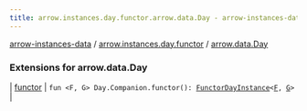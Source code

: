 ```yaml
---
title: arrow.instances.day.functor.arrow.data.Day - arrow-instances-data
---
```


[arrow-instances-data](../../index.html) / [arrow.instances.day.functor](../index.html) / [arrow.data.Day](./index.html)

### Extensions for arrow.data.Day

| [functor](functor.html) | `fun <F, G> Day.Companion.functor(): `[`FunctorDayInstance`](../../arrow.instances/-functor-day-instance/index.html)`<`[`F`](functor.html#F)`, `[`G`](functor.html#G)`>` |

